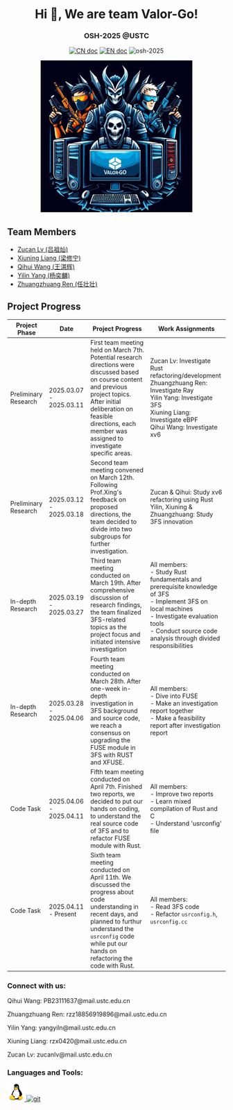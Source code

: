 <h1 align="center">Hi 👋, We are team Valor-Go! </h1>
<h3 align="center">OSH-2025 @USTC</h3>

<p align="center">
<a href="./README_CN.md"><img src="https://img.shields.io/badge/文档-中文版-blue.svg" alt="CN doc"></a>
<a href="./README.md"><img src="https://img.shields.io/badge/document-English-blue.svg" alt="EN doc"></a>
<img src="https://komarev.com/ghpvc/?username=osh-2025&label=Profile%20views&color=0e75b6&style=flat" alt="osh-2025" />
</p>

<p align="center">
<img src="./pictures/team_logo.jpg" alt="Team logo" width="350">
</p>

## Team Members
+ [Zucan Lv (吕祖灿)](https://github.com/zucanlv)
+ [Xiuning Liang (梁修宁)](https://github.com/rzx0420)
+ [Qihui Wang (王淇辉)](https://github.com/discrete-create)
+ [Yilin Yang (杨奕麟)](https://github.com/Alexyang1097)
+ [Zhuangzhuang Ren (任壮壮)](https://github.com/Renzz-ustc)

## Project Progress

| Project Phase        | Date                  | Project Progress                                                                                                                                                                                                 | Work Assignments                                                                                                                             |
|----------------------|-----------------------|-----------------------------------------------------------------------------------------------------------------------------------------------------------------------------------------------------------------|----------------------------------------------------------------------------------------------------------------------------------------------|
| Preliminary Research | 2025.03.07 - 2025.03.11 | First team meeting held on March 7th. Potential research directions were discussed based on course content and previous project topics. After initial deliberation on feasible directions, each member was assigned to investigate specific areas. | Zucan Lv: Investigate Rust refactoring/development<br>Zhuangzhuang Ren: Investigate Ray<br>Yilin Yang: Investigate 3FS<br>Xiuning Liang: Investigate eBPF<br>Qihui Wang: Investigate xv6 |
| Preliminary Research | 2025.03.12 - 2025.03.18 | Second team meeting convened on March 12th. Following Prof.Xing's feedback on proposed directions, the team decided to divide into two subgroups for further investigation.                                           | Zucan & Qihui: Study xv6 refactoring using Rust<br>Yilin, Xiuning & Zhuangzhuang: Study 3FS innovation                                                                 |
| In-depth Research    | 2025.03.19 - 2025.03.27   | Third team meeting conducted on March 19th. After comprehensive discussion of research findings, the team finalized 3FS-related topics as the project focus and initiated intensive investigation                | All members:<br>- Study Rust fundamentals and prerequisite knowledge of 3FS<br>- Implement 3FS on local machines<br>- Investigate evaluation tools<br>- Conduct source code analysis through divided responsibilities |
| In-depth Research | 2025.03.28 - 2025.04.06 | Fourth team meeting conducted on March 28th. After one-week in-depth investigation in 3FS background and source code, we reach a consensus on upgrading the FUSE module in 3FS with RUST and XFUSE.| All members:<br>- Dive into FUSE <br>- Make an investigation report together <br>- Make a feasibility report after investigation report
| Code Task| 2025.04.06 - 2025.04.11| Fifth team meeting conducted on April 7th. Finished two reports, we decided to put our hands on coding, to understand the real source code of 3FS and to refactor FUSE module with Rust. | All members:<br>- Improve two reports <br>- Learn mixed compilation of Rust and C <br>- Understand 'usrconfig' file|
| Code Task| 2025.04.11 - Present| Sixth team meeting conducted on April 11th. We discussed the progress about code understanding in recent days, and planned to furthur understand the `usrconfig` code while put our hands on refactoring the code with Rust.| All members: <br>- Read 3FS code <br>- Refactor `usrconfig.h`, `usrconfig.cc`|

<h3 align="left">Connect with us:</h3>
<p align="left">Qihui Wang: PB23111637@mail.ustc.edu.cn</p>
<p align="left">Zhuangzhuang Ren: rzz18856919896@mail.ustc.edu.cn</p>
<p align="left">Yilin Yang: yangyiln@mail.ustc.edu.cn</p>
<p align="left">Xiuning Liang: rzx0420@mail.ustc.edu.cn</p>
<p align="left">Zucan Lv: zucanlv@mail.ustc.edu.cn</p>


<h3 align="left">Languages and Tools:</h3>
<p align="left">  <a href="https://www.linux.org/" target="_blank" rel="noreferrer"> <img src="https://raw.githubusercontent.com/devicons/devicon/master/icons/linux/linux-original.svg" alt="linux" width="40" height="40"/> </a> <a href="https://git-scm.com/" target="_blank" rel="noreferrer"> <img src="https://www.vectorlogo.zone/logos/git-scm/git-scm-icon.svg" alt="git" width="40" height="40"/> 
